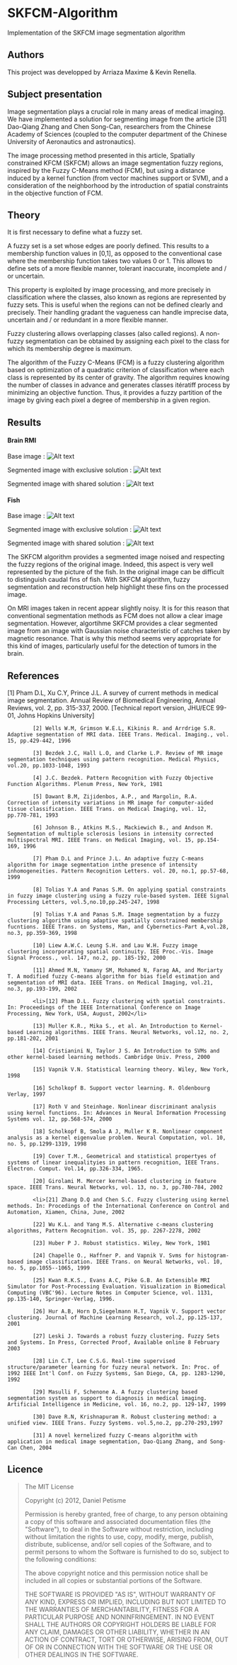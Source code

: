 SKFCM-Algorithm
===============

Implementation of the SKFCM image segmentation algorithm

## Authors

This project was developped by Arriaza Maxime & Kevin Renella.

## Subject presentation

Image segmentation plays a crucial role in many areas of medical imaging. We have implemented a solution for segmenting image from the article [31] Dao-Qiang Zhang and Chen Song-Can, researchers from the Chinese Academy of Sciences (coupled to the computer department of the Chinese University of Aeronautics and astronautics). 

The image processing method presented in this article, Spatially constrained KFCM (SKFCM) allows an image segmentation fuzzy regions, inspired by the Fuzzy C-Means method (FCM), but using a distance induced by a kernel function (from vector machines support or SVM), and a consideration of the neighborhood by the introduction of spatial constraints in the objective function of FCM.

## Theory

It is first necessary to define what a fuzzy set.

A fuzzy set is a set whose edges are poorly defined. 
This results to a membership function values ​​in [0,1], as opposed to the conventional case where the membership function takes two values ​​0 or 1. This allows to define sets of a more flexible manner, tolerant inaccurate, incomplete and / or uncertain.

This property is exploited by image processing, and more precisely in classification where the classes, also known as regions are represented by fuzzy sets. This is useful when the regions can not be defined clearly and precisely. 
Their handling gradant the vagueness can handle imprecise data, uncertain and / or redundant in a more flexible manner.

Fuzzy clustering allows overlapping classes (also called regions). 
A non-fuzzy segmentation can be obtained by assigning each pixel to the class for which its membership degree is maximum.

The algorithm of the Fuzzy C-Means (FCM) is a fuzzy clustering algorithm based on optimization of a quadratic criterion of classification where each class is represented by its center of gravity. The algorithm requires knowing the number of classes in advance and generates classes itératiff process by minimizing an objective function. Thus, it provides a fuzzy partition of the image by giving each pixel a degree of membership in a given region.

## Results


#### Brain RMI

Base image :
![Alt text](/images/brain_2.bmp "RMI brain")

Segmented image with exclusive solution :
![Alt text](/images/brain_2_exclusive.bmp "RMI brain sith exclusive segmentation")

Segmented image with shared solution :
![Alt text](/images/brain_2_shared.bmp "RMI brain with shared segmentation")

#### Fish

Base image :
![Alt text](/images/fish.bmp "Fish")

Segmented image with exclusive solution :
![Alt text](/images/fish_2_exclusive.bmp "Fish sith exclusive segmentation")

Segmented image with shared solution :
![Alt text](/images/fish_2_shared.bmp "Fish with shared segmentation")


The SKFCM algorithm provides a segmented image noised and respecting the fuzzy regions of the original image.
Indeed, this aspect is very well represented by the picture of the fish. In the original image can be difficult to distinguish caudal fins of fish.
With SKFCM algorithm, fuzzy segmentation and reconstruction help highlight these fins on the processed image.

On MRI images taken in recent appear slightly noisy. It is for this reason that conventional segmentation methods as FCM does not allow a clear image segmentation. 
However, algortihme SKFCM provides a clear segmented image from an image with Gaussian noise characteristic of catches taken by magnetic resonance. That is why this method seems very appropriate for this kind of images, particularly useful for the detection of tumors in the brain.

## References

[1] Pham D.L, Xu C.Y, Prince J.L. A survey of current methods in medical image segmentation.
Annual Review of Biomedical Engineering, Annual Reviews, vol. 2, pp. 315-337, 2000.
[Technical report version, JHU/ECE 99-01, Johns Hopkins University]

            [2] Wells W.M, Grimson W.E.L, Kikinis R. and Arrdrige S.R. Adaptive segmentation of MRI data. IEEE Trans. Medical. Imaging., vol. 15, pp.429-442, 1996

            [3] Bezdek J.C, Hall L.O, and Clarke L.P. Review of MR image segmentation techniques using pattern recognition. Medical Physics, vol.20, pp.1033-1048, 1993

            [4] J.C. Bezdek. Pattern Recognition with Fuzzy Objective Function Algorithms. Plenum Press, New York, 1981

            [5] Dawant B.M, Zijidenbos, A.P., and Margolin, R.A. Correction of intensity variations in MR image for computer-aided tissue classification. IEEE Trans. on Medical Imaging, vol. 12, pp.770-781, 1993

            [6] Johnson B., Atkins M.S., Mackiewich B., and Andson M. Segmentation of multiple sclerosis lesions in intensity corrected multispectral MRI. IEEE Trans. on Medical Imaging, vol. 15, pp.154-169, 1996

            [7] Pham D.L and Prince J.L. An adaptive fuzzy C-means algorithm for image segmentation inthe presence of intensity inhomogeneities. Pattern Recognition Letters. vol. 20, no.1, pp.57-68, 1999

            [8] Tolias Y.A and Panas S.M. On applying spatial constraints in fuzzy image clustering using a fuzzy rule-based system. IEEE Signal Processing Letters, vol.5,no.10,pp.245-247, 1998

            [9] Tolias Y.A and Panas S.M. Image segmentation by a fuzzy clustering algorithm using adaptive spatially constrained membership fucntions. IEEE Trans. on Systems, Man, and Cybernetics-Part A,vol.28, no.3, pp.359-369, 1998

            [10] Liew A.W.C. Leung S.H. and Lau W.H. Fuzzy image clustering incorporating spatial continuity. IEE Proc.-Vis. Image Signal Process., vol. 147, no.2, pp. 185-192, 2000

            [11] Ahmed M.N, Yamany SM, Mohamed N, Farag AA, and Moriarty T. A modified fuzzy C-means algorithm for bias field estimation and segmentation of MRI data. IEEE Trans. on Medical Imaging, vol.21, no.3, pp.193-199, 2002

            <li>[12] Pham D.L. Fuzzy clustering with spatial constraints. In: Proceedings of the IEEE International Conference on Image Processing, New York, USA, August, 2002</li>

            [13] Muller K.R., Mika S., et al. An Introduction to Kernel-based Learning algorithms. IEEE Trans. Neural Networks, vol.12, no. 2, pp.181-202, 2001

            [14] Cristianini N, Taylor J S. An Introduction to SVMs and other kernel-based learning methods. Cambridge Univ. Press, 2000

            [15] Vapnik V.N. Statistical learning theory. Wiley, New York, 1998

            [16] Scholkopf B. Support vector learning. R. Oldenbourg Verlay, 1997

            [17] Roth V and Steinhage. Nonlinear discriminant analysis using kernel functions. In: Advances in Neural Information Processing Systems vol. 12, pp.568-574, 2000

            [18] Scholkopf B, Smola A J, Muller K R. Nonlinear component analysis as a kernel eigenvalue problem. Neural Computation, vol. 10, no. 5, pp.1299-1319, 1998

            [19] Cover T.M., Geometrical and statistical propertyes of systems of linear inequalityies in pattern recognition, IEEE Trans. Electron. Comput. Vol.14, pp.326-334, 1965.

            [20] Girolami M. Mercer kernel-based clustering in feature space. IEEE Trans. Neural Networks, vol. 13, no. 3, pp.780-784, 2002

            <li>[21] Zhang D.Q and Chen S.C. Fuzzy clustering using kernel methods. In: Procedings of the International Conference on Control and Automation, Xiamen, China, June, 2002

            [22] Wu K.L. and Yang M.S. Alternative c-means clustering algorithms, Pattern Recognition. vol. 35, pp. 2267-2278, 2002

            [23] Huber P J. Robust statistics. Wiley, New York, 1981

            [24] Chapelle O., Haffner P. and Vapnik V. Svms for histogram-based image classification. IEEE Trans. on Neural Networks, vol. 10, no. 5, pp.1055--1065, 1999

            [25] Kwan R.K.S., Evans A.C, Pike G.B. An Extensible MRI Simulator for Post-Processing Evaluation. Visualization in Biomedical Computing (VBC'96). Lecture Notes in Computer Science, vol. 1131, pp.135-140, Springer-Verlag, 1996.

            [26] Hur A.B, Horn D,Siegelmann H.T, Vapnik V. Support vector clustering. Journal of Machine Learning Research, vol.2, pp.125-137, 2001

            [27] Leski J. Towards a robust fuzzy clustering. Fuzzy Sets and Systems. In Press, Corrected Proof, Available online 8 February 2003

            [28] Lin C.T, Lee C.S.G. Real-time supervised structure/parameter learning for fuzzy neural network. In: Proc. of 1992 IEEE Int'l Conf. on Fuzzy Systems, San Diego, CA, pp. 1283-1290, 1992

            [29] Masulli F, Schenone A. A fuzzy clustering based segmentation system as support to diagnosis in medical imaging. Artificial Intelligence in Medicine, vol. 16, no.2, pp. 129-147, 1999

            [30] Dave R.N, Krishnapuram R. Robust clustering method: a unified view. IEEE Trans. Fuzzy Systems. vol.5,no.2, pp.270-293,1997

            [31] A novel kernelized fuzzy C-means algorithm with application in medical image segmentation, Dao-Qiang Zhang, and Song-Can Chen, 2004

## Licence
>The MIT License
>
>Copyright (c) 2012, Daniel Petisme
>
> Permission is hereby granted, free of charge, to any person obtaining a copy
> of this software and associated documentation files (the "Software"), to deal
> in the Software without restriction, including without limitation the rights
> to use, copy, modify, merge, publish, distribute, sublicense, and/or sell
> copies of the Software, and to permit persons to whom the Software is
> furnished to do so, subject to the following conditions:
>
> The above copyright notice and this permission notice shall be included in
> all copies or substantial portions of the Software.
>
> THE SOFTWARE IS PROVIDED "AS IS", WITHOUT WARRANTY OF ANY KIND, EXPRESS OR
> IMPLIED, INCLUDING BUT NOT LIMITED TO THE WARRANTIES OF MERCHANTABILITY,
> FITNESS FOR A PARTICULAR PURPOSE AND NONINFRINGEMENT. IN NO EVENT SHALL THE
> AUTHORS OR COPYRIGHT HOLDERS BE LIABLE FOR ANY CLAIM, DAMAGES OR OTHER
> LIABILITY, WHETHER IN AN ACTION OF CONTRACT, TORT OR OTHERWISE, ARISING FROM,
> OUT OF OR IN CONNECTION WITH THE SOFTWARE OR THE USE OR OTHER DEALINGS IN
> THE SOFTWARE.
